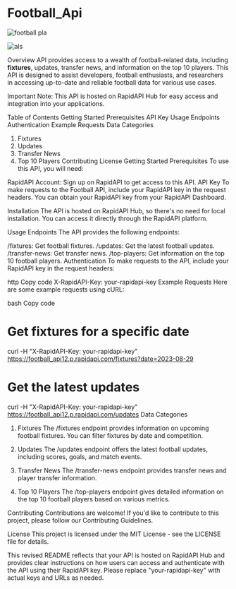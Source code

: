 # Football_Api

![football pla](https://github.com/Aadarsh-Mane/Football_Api/assets/95363427/22a7b91d-7305-4d60-ac3d-2b8943e43356)


![als](https://github.com/Aadarsh-Mane/Football_Api/assets/95363427/e2a2fafd-05eb-4ef3-ad39-1f302a3dd91d)

Overview
 API provides access to a wealth of football-related data, including **fixtures**, updates, transfer news, and information on the top 10 players. This API is designed to assist developers, football enthusiasts, and researchers in accessing up-to-date and reliable football data for various use cases.

Important Note: This API is hosted on RapidAPI Hub for easy access and integration into your applications.

Table of Contents
Getting Started
Prerequisites
API Key
Usage
Endpoints
Authentication
Example Requests
Data Categories
1. Fixtures
2. Updates
3. Transfer News
4. Top 10 Players
Contributing
License
Getting Started
Prerequisites
To use this API, you will need:

RapidAPI Account: Sign up on RapidAPI to get access to this API.
API Key
To make requests to the Football API, include your RapidAPI key in the request headers. You can obtain your RapidAPI key from your RapidAPI Dashboard.

Installation
The API is hosted on RapidAPI Hub, so there's no need for local installation. You can access it directly through the RapidAPI platform.

Usage
Endpoints
The API provides the following endpoints:

/fixtures: Get football fixtures.
/updates: Get the latest football updates.
/transfer-news: Get transfer news.
/top-players: Get information on the top 10 football players.
Authentication
To make requests to the API, include your RapidAPI key in the request headers:

http
Copy code
X-RapidAPI-Key: your-rapidapi-key
Example Requests
Here are some example requests using cURL:

bash
Copy code
# Get fixtures for a specific date
curl -H "X-RapidAPI-Key: your-rapidapi-key" https://football_api12.p.rapidapi.com/fixtures?date=2023-08-29

# Get the latest updates
curl -H "X-RapidAPI-Key: your-rapidapi-key" https://football_api12.p.rapidapi.com/updates
Data Categories
1. Fixtures
The /fixtures endpoint provides information on upcoming football fixtures. You can filter fixtures by date and competition.

2. Updates
The /updates endpoint offers the latest football updates, including scores, goals, and match events.

3. Transfer News
The /transfer-news endpoint provides transfer news and player transfer information.

4. Top 10 Players
The /top-players endpoint gives detailed information on the top 10 football players based on various metrics.

Contributing
Contributions are welcome! If you'd like to contribute to this project, please follow our Contributing Guidelines.

License
This project is licensed under the MIT License - see the LICENSE file for details.

This revised README reflects that your API is hosted on RapidAPI Hub and provides clear instructions on how users can access and authenticate with the API using their RapidAPI key. Please replace "your-rapidapi-key" with actual keys and URLs as needed.
